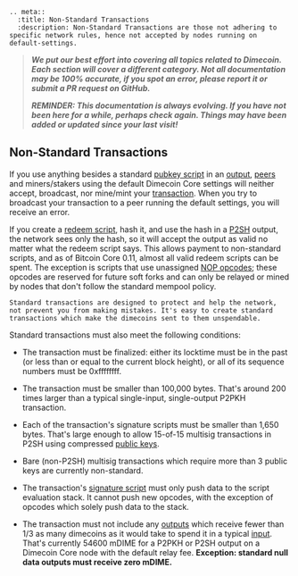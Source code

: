 ```{eval-rst}
.. meta::
  :title: Non-Standard Transactions
  :description: Non-Standard Transactions are those not adhering to specific network rules, hence not accepted by nodes running on default-settings.
```

> ***We put our best effort into covering all topics related to Dimecoin. Each section will cover a different category. Not all documentation may be 100% accurate, if you spot an error, please report it or submit a PR request on GitHub.***
>
> ***REMINDER: This documentation is always evolving. If you have not been here for a while, perhaps check again. Things may have been added or updated since your last visit!***

## Non-Standard Transactions

If you use anything besides a standard [pubkey script](../reference/glossary.md#pubkey-script) in an [output](../reference/glossary.md#output), [peers](../reference/glossary.md#peer) and miners/stakers using the default Dimecoin Core settings will neither accept, broadcast, nor mine/mint your [transaction](../reference/glossary.md#transaction). When you try to broadcast your transaction to a peer running the default settings, you will receive an error.

If you create a [redeem script](../reference/glossary.md#redeem-script), hash it, and use the hash in a [P2SH](../reference/glossary.md#pay-to-script-hash) output, the network sees only the hash, so it will accept the output as valid no matter what the redeem script says. This allows payment to non-standard scripts, and as of Bitcoin Core 0.11, almost all valid redeem scripts can be spent. The exception is scripts that use unassigned [NOP opcodes](https://en.bitcoin.it/wiki/Script#Reserved_words); these opcodes are reserved for future soft forks and can only be relayed or mined by nodes that don't follow the standard mempool policy.

```{note}
Standard transactions are designed to protect and help the network, not prevent you from making mistakes. It's easy to create standard transactions which make the dimecoins sent to them unspendable.
```

Standard transactions must also meet the following conditions:

* The transaction must be finalized: either its locktime must be in the past (or less than or equal to the current block height), or all of its sequence numbers must be 0xffffffff.

* The transaction must be smaller than 100,000 bytes. That's around 200 times larger than a typical single-input, single-output P2PKH transaction.

* Each of the transaction's signature scripts must be smaller than 1,650 bytes. That's large enough to allow 15-of-15 multisig transactions in P2SH using compressed [public keys](../reference/glossary.md#public-key).

* Bare (non-P2SH) multisig transactions which require more than 3 public keys are currently non-standard.

* The transaction's [signature script](../reference/glossary.md#signature-script) must only push data to the script evaluation stack. It cannot push new opcodes, with the exception of opcodes which solely push data to the stack.

* The transaction must not include any [outputs](../reference/glossary.md#output) which receive fewer than 1/3 as many dimecoins as it would take to spend it in a typical [input](../reference/glossary.md#input). That's currently 54600 mDIME for a P2PKH or P2SH output on a Dimecoin Core node with the default relay fee. **Exception: standard null data outputs must receive zero mDIME.**

